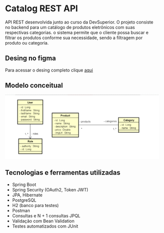 # Catalog REST API
API REST desenvolvida junto ao curso da DevSuperior. O projeto consiste no backend para um catálogo de produtos eletrônicos com suas respectivas categorias. 
o sistema permite que o cliente possa buscar e filtrar os produtos conforme sua necessidade, sendo a filtragem por produto ou categoria.


## Desing no figma
Para acessar o desing completo clique <a href="https://www.figma.com/file/1n0aifcfatWv9ozp16XCrq/DSCatalog-Bootcamp?node-id=0-1" target="blank">aqui</a> 

## Modelo conceitual
<img src="https://github.com/CairoDeAndrade/catalog-backend/blob/main/assets/img/Captura%20de%20Tela%20(44).png" width="700" margin="10rem" title="conceptual model image">

## Tecnologias e ferramentas utilizadas
- Spring Boot
- Spring Security (OAuth2, Token JWT)
- JPA, Hibernate
- PostgreSQL
- H2 (banco para testes)
- Postman
- Consultas e N + 1 consultas JPQL
- Validação com Bean Validation
- Testes automatizados com JUnit

